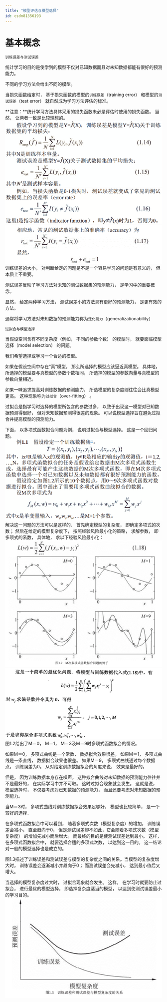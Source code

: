```yaml
---
title: "模型评估与模型选择"
id: csdn81356193
---
```


# 基本概念

```
训练误差与测试误差
```

统计学习的目的是使学到的模型不仅对已知数据而且对未知数据都能有很好的预测能力。

不同的学习方法会给出不同的模型。

当损失函数给定时， 基于损失函数的模型的`训练误差`（training error） 和模型的`测试误差`（test error） 就自然成为学习方法评估的标准。

**注意：**统计学习方法具体采用的损失函数未必是评估时使用的损失函数。 当然， 让两者一致是比较理想的。
![image.png](../img/2c2cde51b6184e9d11983f03fe4d5821.png)
![image.png](../img/de159862a55b76f674429df33a093d84.png)
![image.png](../img/5744ba18c87bc8e2c2a2f06ab89aabc0.png)
训练误差的大小， 对判断给定的问题是不是一个容易学习的问题是有意义的， 但本质上不重要。

测试误差反映了学习方法对未知的测试数据集的预测能力， 是学习中的重要概念。

显然， 给定两种学习方法， 测试误差小的方法具有更好的预测能力， 是更有效的方法。

通常将学习方法对未知数据的预测能力称为`泛化能力`（generalizationability）

```
过拟合与模型选择
```

当假设空间含有不同复杂度（例如， 不同的参数个数） 的模型时， 就要面临模型选择（model selection） 的问题。

我们希望选择或学习一个合适的模型。

如果在假设空间中存在“真”模型， 那么所选择的模型应该逼近真模型。 具体地， 所选择的模型要与真模型的参数个数相同， 所选择的模型的参数向量与真模型的参数向量相近。

如果一味追求提高对训练数据的预测能力， 所选模型的复杂度则往往会比真模型更高。 这种现象称为`过拟合`（over-fitting） 。

过拟合是指学习时选择的模型所包含的参数过多， 以致于出现这一模型对已知数据预测得很好， 但对未知数据预测得很差的现象。 可以说模型选择旨在避免过拟合并提高模型的预测能力。

下面， 以多项式函数拟合问题为例， 说明过拟合与模型选择。 这是一个回归问题。
![image.png](../img/4d71c48dfbd6ddf9a693c1d6a0fa48a9.png)
解决这一问题的方法可以是这样的． 首先确定模型的复杂度， 即确定多项式的次数； 然后在给定的模型复杂度下， 按照经验风险最小化的策略， 求解参数， 即多项式的系数， 具体地， 求以下经验风险最小化：
![image.png](../img/bf2a3717c6ff5ef29203fabe698f70c6.png)
![image.png](../img/2e4ca91d3285d230534f3d07e72b1846.png)
图1.2给出了M＝0， M＝1， M＝3及M＝9时多项式函数拟合的情况。

如果M＝0， 多项式曲线是一个常数， 数据拟合效果很差。
如果M＝1， 多项式曲线是一条直线， 数据拟合效果也很差。
如果M＝9， 多项式曲线通过每个数据点， 训练误差为0。
从对给定训练数据拟合的角度来说， 效果是最好的。

但是， 因为训练数据本身存在噪声， 这种拟合曲线对未知数据的预测能力往往并不是最好的， 在实际学习中并不可取。 这时过拟合现象就会发生。
这就是说， 模型选择时， 不仅要考虑对已知数据的预测能力， 而且还要考虑对未知数据的预测能力。

当M＝3时， 多项式曲线对训练数据拟合效果足够好， 模型也比较简单， 是一个较好的选择．

在多项式函数拟合中可以看到， 随着多项式次数（模型复杂度）的增加， 训练误差会减小， 直至趋向于0， 但是测试误差却不如此，它会随着多项式次数（模型复杂度） 的增加先减小而后增大。 而最终的目的是使测试误差达到最小。 这样， 在多项式函数拟合中， 就要选择合适的多项式次数， 以达到这一目的。 这一结论对一般的模型选择也是成立的。

图1.3描述了训练误差和测试误差与模型的复杂度之间的关系。当模型的复杂度增大时， 训练误差会逐渐减小并趋向于0； 而测试误差会先减小， 达到最小值后又增大。

当选择的模型复杂度过大时， 过拟合现象就会发生。 这样， 在学习时就要防止过拟合， 进行最优的模型选择， 即选择复杂度适当的模型， 以达到使测试误差最小的学习目的。
![image.png](../img/e20c52fb1b58a034c08e8f2914de80c1.png)